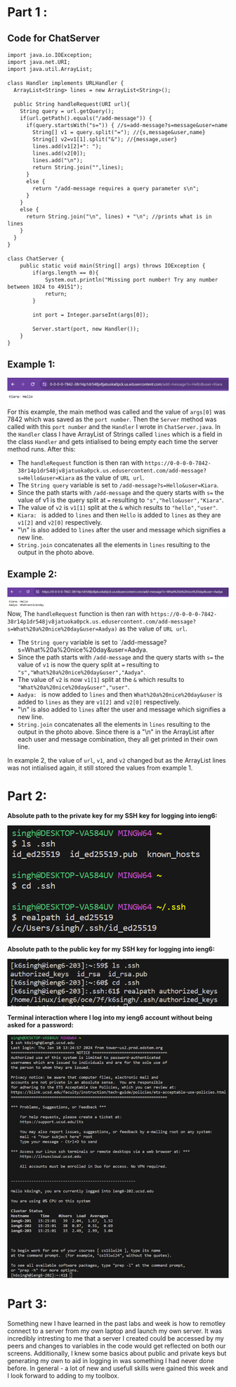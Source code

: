 # Part 1 :

## Code for ChatServer 
```
import java.io.IOException;
import java.net.URI;
import java.util.ArrayList; 

class Handler implements URLHandler {
  ArrayList<String> lines = new ArrayList<String>();

  public String handleRequest(URI url){
    String query = url.getQuery();
    if(url.getPath().equals("/add-message")) {
      if(query.startsWith("s=")) { //s=add-message?s=message&user=name
        String[] v1 = query.split("="); //{s,message&user,name}
        String[] v2=v1[1].split("&"); //{message,user}
        lines.add(v1[2]+": ");
        lines.add(v2[0]);
        lines.add("\n");
        return String.join("",lines);
      }
      else {
        return "/add-message requires a query parameter s\n";
      }
    }
    else {
      return String.join("\n", lines) + "\n"; //prints what is in lines
    }
  }
}

class ChatServer {
    public static void main(String[] args) throws IOException {
        if(args.length == 0){
            System.out.println("Missing port number! Try any number between 1024 to 49151");
            return;
        }

        int port = Integer.parseInt(args[0]);

        Server.start(port, new Handler());
    }
}
```

## Example 1: 

![Image](message1.png) 
For this example, the main method was called and the value of `args[0]` was 7842 which was saved as the `port number`. Then the `Server` method was called with this `port number` and the `Handler` I wrote in `ChatServer.java`. In the `Handler` class I have ArrayList of Strings called `lines` which is a field in the class `Handler` and gets intialised to being empty each time the server method runs. After this: 
- The `handleRequest` function is then ran with `https://0-0-0-0-7842-38r14p1dr548jv8jatuoka0pck.us.edusercontent.com/add-message?s=Hello&user=Kiara` as the value of `URL url`.
- The `String query` variable is set to  `/add-message?s=Hello&user=Kiara`.
- Since the path starts with  `/add-message` and the query starts with `s=` the value of v1 is the query split at `=` resulting to `"s","hello&user","Kiara"`.
- The value of `v2` is `v1[1]` split at the `&` which results to `"hello","user"`.
- `Kiara: ` is added to `lines` and then `Hello` is added to `lines` as they are `v1[2]` and `v2[0]` respectively.
- "\n" is also added to `lines` after the user and message which signifies a new line. 
- `String.join` concatenates all the elements in `lines` resulting to the output in the photo above.

## Example 2: 
![Image](message2.png) 
Now, The `handleRequest` function is then ran with `https://0-0-0-0-7842-38r14p1dr548jv8jatuoka0pck.us.edusercontent.com/add-message?s=What%20a%20nice%20day&user=Aadya)` as the value of `URL url`.
- The `String query` variable is set to  `/add-message?s=What%20a%20nice%20day&user=Aadya.
- Since the path starts with `/add-message` and the query starts with `s=` the value of `v1` is now the query split at `=` resulting to `"s","What%20a%20nice%20day&user","Aadya"`.
- The value of `v2` is now `v1[1]` split at the `&` which results to `"What%20a%20nice%20day&user","user"`.
- `Aadya: ` is now added to `lines` and then `What%20a%20nice%20day&user` is added to `lines` as they are `v1[2]` and `v2[0]` respectively.
- "\n" is also added to `lines` after the user and message which signifies a new line. 
- `String.join` concatenates all the elements in `lines` resulting to the output in the photo above. Since there is a "\n" in the ArrayList after each user and message combination, they all get printed in their own line.

In example 2, the value of `url`, `v1`, and `v2` changed but as the ArrayList lines was not intialised again, it still stored the values from example 1. 


# Part 2: 

**Absolute path to the private key for my SSH key for logging into ieng6:**

![Image](image1.png) 

**Absolute path to the public key for my SSH key for logging into ieng6:**

![Image](image2.png) 

**Terminal interaction where I log into my ieng6 account without being asked for a password:**

![Image](withoutpassword.png) 

# Part 3: 
Something new I have learned in the past labs and week is how to remotley connect to a server from my own laptop and launch my own server. It was incredibly intresting to me that a server I created could be accessed by my peers and changes to variables in the code would get reflected on both our screens. Additionally, I knew some basics about public and private keys but generating my own to aid in logging in was something I had never done before. In general - a lot of new and usefull skills were gained this week and I look forward to adding to my toolbox. 



